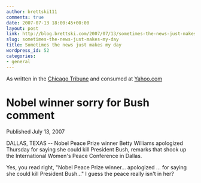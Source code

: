 ```yaml
---
author: brettski111
comments: true
date: 2007-07-13 18:00:45+00:00
layout: post
link: http://blog.brettski.com/2007/07/13/sometimes-the-news-just-makes-my-day/
slug: sometimes-the-news-just-makes-my-day
title: Sometimes the news just makes my day
wordpress_id: 52
categories:
- general
---
```


As written in the [Chicago Tribune](http://chicagotribune.com) and consumed at [Yahoo.com](http://my.yahoo.com)


# Nobel winner sorry for Bush comment


Published July 13, 2007

DALLAS, TEXAS -- Nobel Peace Prize winner Betty Williams apologized Thursday for saying she could kill President Bush, remarks that shook up the International Women's Peace Conference in Dallas.

Yes, you read right, "Nobel Peace Prize winner... apologized ... for saying she could kill President Bush..."
I guess the peace really isn't in her?
